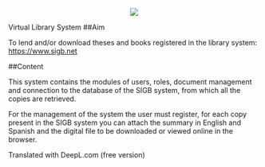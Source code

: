 <p align="center"><img src="https://laravel.com/assets/img/components/logo-laravel.svg"></p>

Virtual Library System
##Aim

To lend and/or download theses and books registered in the library system: https://www.sigb.net

##Content

This system contains the modules of users, roles, document management and connection to the database of the SIGB system, from which all the copies are retrieved.

For the management of the system the user must register, for each copy present in the SIGB system you can attach the summary in English and Spanish and the digital file to be downloaded or viewed online in the browser.

Translated with DeepL.com (free version)
